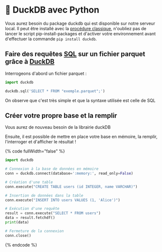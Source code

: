 # 🐍 DuckDB avec Python

Vous aurez besoin du package duckdb qui est disponible sur notre serveur local. Il peut être installé avec la [procédure classique](../../2\_packages/installer-les-paquets-python.md), n'oubliez pas de lancer le script pip-install-packages et d'activer votre environnement avant d'effectuer la commande `pip install duckdb`.

## Faire des requêtes [SQL](../utiliser-une-base-sql/les-bases-sql.md) sur un fichier parquet grâce à [DuckDB](duckdb.md)

Interrogeons d'abord un fichier parquet :

```python
import duckdb

duckdb.sql('SELECT * FROM "exemple.parquet";') 
```

On observe que c'est très simple et que la syntaxe utilisée est celle de SQL

## Créer votre propre base et la remplir

Vous aurez de nouveau besoin de la librairie duckDB

Ensuite, il est possible de mettre en place votre base en mémoire, la remplir, l'interroger et d'afficher le résultat !

{% code fullWidth="false" %}
```python
import duckdb

# Connexion à la base de données en mémoire
conn = duckdb.connect(database=':memory:', read_only=False)

# Création d'une table
conn.execute("CREATE TABLE users (id INTEGER, name VARCHAR)")

# Insertion de données dans la table
conn.execute("INSERT INTO users VALUES (1, 'Alice')")

# Exécution d'une requête
result = conn.execute("SELECT * FROM users")
data = result.fetchdf()
print(data)

# Fermeture de la connexion
conn.close()
```
{% endcode %}
